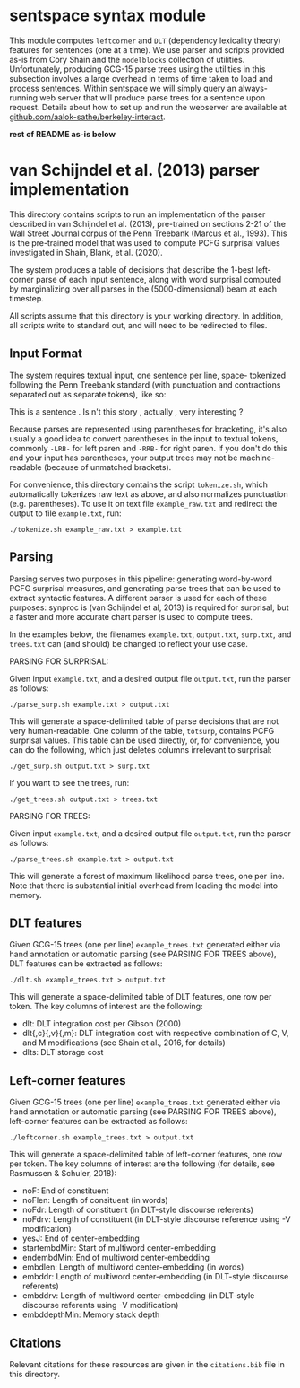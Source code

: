 # sentspace syntax module

This module computes `leftcorner` and `DLT` (dependency lexicality theory)
features for sentences (one at a time). We use parser and scripts provided
as-is from Cory Shain and the `modelblocks` collection of utilities.
Unfortunately, producing GCG-15 parse trees using the utilities in this
subsection involves a large overhead in terms of time taken to load
and process sentences. Within sentspace we will simply query an always-running
web server that will produce parse trees for a sentence upon request.
Details about how to set up and run the webserver are available at
[github.com/aalok-sathe/berkeley-interact](https://github.com/aalok-sathe/berkeley-interact).


**rest of README as-is below**

van Schijndel et al. (2013) parser implementation
=================================================

This directory contains scripts to run an implementation of the parser
described in van Schijndel et al. (2013), pre-trained on sections 2-21
of the Wall Street Journal corpus of the Penn Treebank (Marcus et al.,
1993). This is the pre-trained model that was used to compute PCFG
surprisal values investigated in Shain, Blank, et al. (2020).

The system produces a table of decisions that describe the 1-best left-
corner parse of each input sentence, along with word surprisal
computed by marginalizing over all parses in the (5000-dimensional)
beam at each timestep.

All scripts assume that this directory is your working directory. In
addition, all scripts write to standard out, and will need to be
redirected to files.

Input Format
------------

The system requires textual input, one sentence per line, space-
tokenized following the Penn Treebank standard (with punctuation
and contractions separated out as separate tokens), like so:

This is a sentence .
Is n't this story , actually , very interesting ?

Because parses are represented using parentheses for bracketing,
it's also usually a good idea to convert parentheses in the input
to textual tokens, commonly `-LRB-` for left paren and `-RRB-` for
right paren. If you don't do this and your input has parentheses,
your output trees may not be machine-readable (because of unmatched
brackets).

For convenience, this directory contains the script `tokenize.sh`,
which automatically tokenizes raw text as above, and also normalizes
punctuation (e.g. parentheses). To use it on text file `example_raw.txt`
and redirect the output to file `example.txt`, run:
```
./tokenize.sh example_raw.txt > example.txt
```

Parsing
-------

Parsing serves two purposes in this pipeline: generating word-by-word
PCFG surprisal measures, and generating parse trees that can be used
to extract syntactic features. A different parser is used for each of
these purposes: synproc is (van Schijndel et al, 2013) is required
for surprisal, but a faster and more accurate chart parser is used
to compute trees.

In the examples below, the filenames `example.txt`, `output.txt`,
`surp.txt`, and `trees.txt` can (and should) be changed to reflect
your use case.

PARSING FOR SURPRISAL:

Given input `example.txt`, and a desired output file `output.txt`, 
run the parser as follows:

```
./parse_surp.sh example.txt > output.txt
```

This will generate a space-delimited table of parse decisions that
are not very human-readable. One column of the table, `totsurp`, 
contains PCFG surprisal values. This table can be used directly,
or, for convenience, you can do the following, which just deletes
columns irrelevant to surprisal:

```
./get_surp.sh output.txt > surp.txt
```

If you want to see the trees, run:

```
./get_trees.sh output.txt > trees.txt
```

PARSING FOR TREES:

Given input `example.txt`, and a desired output file `output.txt`, 
run the parser as follows:

```
./parse_trees.sh example.txt > output.txt
```

This will generate a forest of maximum likelihood parse trees,
one per line. Note that there is substantial initial overhead
from loading the model into memory.

DLT features
------------

Given GCG-15 trees (one per line) `example_trees.txt` generated either
via hand annotation or automatic parsing (see PARSING FOR TREES above),
DLT features can be extracted as follows:

```
./dlt.sh example_trees.txt > output.txt
```

This will generate a space-delimited table of DLT features, one row
per token. The key columns of interest are the following:

- dlt: DLT integration cost per Gibson (2000)
- dlt{,c}{,v}{,m}: DLT integration cost with respective combination
of C, V, and M modifications (see Shain et al., 2016, for details)
- dlts: DLT storage cost

Left-corner features
--------------------

Given GCG-15 trees (one per line) `example_trees.txt` generated either
via hand annotation or automatic parsing (see PARSING FOR TREES above),
left-corner features can be extracted as follows:

```
./leftcorner.sh example_trees.txt > output.txt
```

This will generate a space-delimited table of left-corner features, one
row per token. The key columns of interest are the following (for details,
see Rasmussen & Schuler, 2018):

- noF: End of constituent
- noFlen: Length of consituent (in words)
- noFdr: Length of constituent (in DLT-style discourse referents)
- noFdrv: Length of constituent (in DLT-style discourse reference using -V modification)
- yesJ: End of center-embedding
- startembdMin: Start of multiword center-embedding
- endembdMin: End of multiword center-embedding
- embdlen: Length of multiword center-embedding (in words)
- embddr: Length of multiword center-embedding (in DLT-style discourse referents)
- embddrv: Length of multiword center-embedding (in DLT-style discourse referents using -V modification)
- embddepthMin: Memory stack depth

Citations
---------

Relevant citations for these resources are given in the
`citations.bib` file in this directory.


